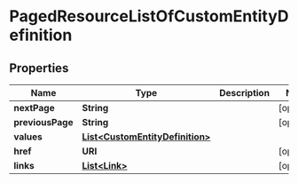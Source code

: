 

# PagedResourceListOfCustomEntityDefinition


## Properties

| Name | Type | Description | Notes |
|------------ | ------------- | ------------- | -------------|
|**nextPage** | **String** |  |  [optional] |
|**previousPage** | **String** |  |  [optional] |
|**values** | [**List&lt;CustomEntityDefinition&gt;**](CustomEntityDefinition.md) |  |  |
|**href** | **URI** |  |  [optional] |
|**links** | [**List&lt;Link&gt;**](Link.md) |  |  [optional] |



